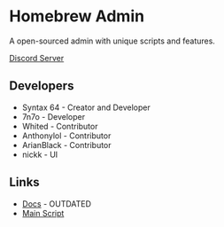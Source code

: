 
# Homebrew Admin

A open-sourced admin with unique scripts and features.

 [Discord Server](https://discord.gg/GH5mEDgpVp)

## Developers

- Syntax 64 - Creator and Developer
- 7n7o - Developer
- Whited - Contributor
- Anthonylol - Contributor
- ArianBlack - Contributor
- nickk - UI 


## Links

 - [Docs](https://syntaxx64.github.io/HomebrewAdmin/) - OUTDATED
 - [Main Script](https://github.com/syntaxx64/HomebrewAdmin/blob/master/Main)

  
